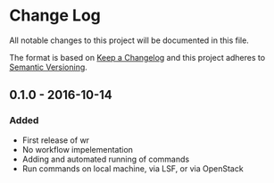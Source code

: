 # Change Log
All notable changes to this project will be documented in this file.

The format is based on [Keep a Changelog](http://keepachangelog.com/) and this
project adheres to [Semantic Versioning](http://semver.org/).

## 0.1.0 - 2016-10-14
### Added
- First release of wr
- No workflow impelementation
- Adding and automated running of commands
- Run commands on local machine, via LSF, or via OpenStack
